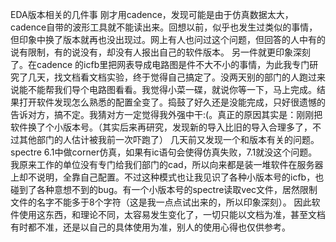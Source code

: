 EDA版本相关的几件事
刚才用cadence，发现可能是由于仿真数据太大，cadence自带的波形工具就不能读出来。回想以前，似乎也发生过类似的事情，但印象中换了版本就再也没出现过。网上有人也问过这个问题，但回答的人中有的说有限制，有的说没有，却没有人报出自己的软件版本。
另一件就更印象深刻了。在cadence 的icfb里把网表导成电路图是件不大不小的事情，为此我专门研究了几天，找文档看文档实验，终于觉得自己搞定了。没两天别的部门的人跑过来说能不能帮我们导个电路图看看。我觉得小菜一碟，就说你等一下，马上完成。结果打开软件发现怎么熟悉的配置全变了。捣鼓了好久还是没能完成，只好很遗憾的告诉对方，搞不定。我猜对方一定觉得我外强中干:(。真正的原因其实是：刚刚把软件换了个小版本号。（其实后来再研究，发现新的导入比旧的导入合理多了，不过其他部门的人估计被我前一次吓跑了）
几天前又发现一个和版本有关的问题。spectre 6.1中做corner仿真，如果有ic语句会使得仿真失败，7.1就没这个问题。
我原来工作的单位没有专门给我们部门的cad，所以向来都是装一堆软件在服务器上却不说明，全靠自己配置。不过这种模式也让我见识了各种小版本号的icfb，也碰到了各种意想不到的bug。有一个小版本号的spectre读取vec文件，居然限制文件的名字不能多于8个字符（这是我一点点试出来的，所以印象深刻）。
因此软件使用这东西，和理论不同，太容易发生变化了，一切只能以文档为准，甚至文档有时都不准，还是以自己的具体使用为准，别人的使用心得也仅供参考。
 

